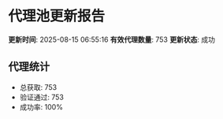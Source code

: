 # 代理池更新报告

**更新时间**: 2025-08-15 06:55:16
**有效代理数量**: 753
**更新状态**:  成功

## 代理统计
- 总获取: 753
- 验证通过: 753
- 成功率: 100%
